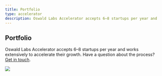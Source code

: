 ```yaml
---
title: Portfolio
type: accelerator
description: Oswald Labs Accelerator accepts 6–8 startups per year and works extensively to accelerate their growth.
---
```


<section class="hero pb-5 big-image">
    <div class="container">
        <div class="row">
            <div class="col-md-6">
				<h1>Portfolio</h1>
				<p class="intro-para">Oswald Labs Accelerator accepts 6–8 startups per year and works extensively to accelerate their growth. Have a question about the process? <a href="/contact/?department=Accelerator">Get in touch</a>.</p>
			</div>
            <div class="col-md-6 text-right">
                <img role="presentation" src="/images/illustrations/startups.svg">
            </div>
        </div>
    </div>
</section>